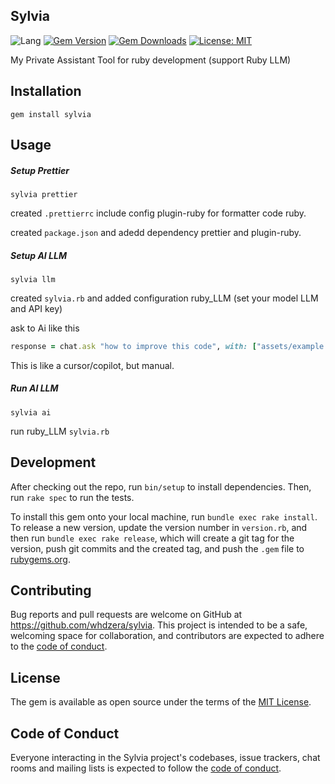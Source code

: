 
## Sylvia

![Lang](https://img.shields.io/badge/language-ruby-red)
[![Gem Version](https://img.shields.io/gem/v/sylvia.svg)](https://rubygems.org/gems/sylvia)
[![Gem Downloads](https://img.shields.io/gem/dt/sylvia.svg)](https://rubygems.org/gems/sylvia)
[![License: MIT](https://img.shields.io/badge/License-MIT-yellow.svg)](https://opensource.org/licenses/MIT)

My Private Assistant Tool for ruby development (support Ruby LLM)

## Installation

```
gem install sylvia
```

## Usage

##### Setup Prettier
```
sylvia prettier
```
created `.prettierrc` include config plugin-ruby for formatter code ruby.

created `package.json` and adedd dependency prettier and plugin-ruby.

##### Setup AI LLM
```
sylvia llm
```
created `sylvia.rb` and added configuration ruby_LLM (set your model LLM and API key)

ask to Ai like this
```ruby
response = chat.ask "how to improve this code", with: ["assets/example.rb", "assets/example2.rb"]
```

This is like a cursor/copilot, but manual.

##### Run AI LLM
```
sylvia ai
```
run ruby_LLM `sylvia.rb`


## Development

After checking out the repo, run `bin/setup` to install dependencies. Then, run `rake spec` to run the tests.

To install this gem onto your local machine, run `bundle exec rake install`. To release a new version, update the version number in `version.rb`, and then run `bundle exec rake release`, which will create a git tag for the version, push git commits and the created tag, and push the `.gem` file to [rubygems.org](https://rubygems.org).

## Contributing

Bug reports and pull requests are welcome on GitHub at https://github.com/whdzera/sylvia. This project is intended to be a safe, welcoming space for collaboration, and contributors are expected to adhere to the [code of conduct](https://github.com/whdzera/sylvia/blob/master/CODE_OF_CONDUCT.md).

## License

The gem is available as open source under the terms of the [MIT License](https://opensource.org/licenses/MIT).

## Code of Conduct

Everyone interacting in the Sylvia project's codebases, issue trackers, chat rooms and mailing lists is expected to follow the [code of conduct](https://github.com/whdzera/sylvia/blob/master/CODE_OF_CONDUCT.md).
